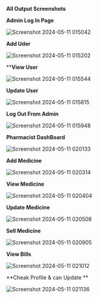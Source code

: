 ****All Output Screenshots****

**Admin Log In Page**

![Screenshot 2024-05-11 015042](https://github.com/mdshafiulazama/Pharmacy-Management-System-Java-NetBeans-/assets/147131437/de18e148-18f8-4e96-90a7-d0728b2ebc47)

**Add Uder**

![Screenshot 2024-05-11 015202](https://github.com/mdshafiulazama/Pharmacy-Management-System-Java-NetBeans-/assets/147131437/e1ad11bf-6eac-49bf-8c89-95c4e7265b8e)

****View User**

![Screenshot 2024-05-11 015544](https://github.com/mdshafiulazama/Pharmacy-Management-System-Java-NetBeans-/assets/147131437/b45f7363-dbe1-43f4-8655-89d35fa95e0e)


**Update User**

![Screenshot 2024-05-11 015815](https://github.com/mdshafiulazama/Pharmacy-Management-System-Java-NetBeans-/assets/147131437/993de0b1-b200-4f58-9d61-37cbc8790e54)


**Log Out From Admin**

![Screenshot 2024-05-11 015948](https://github.com/mdshafiulazama/Pharmacy-Management-System-Java-NetBeans-/assets/147131437/0c382ddd-169e-47e6-b2a8-5a8fe14c5262)


**Pharmacist DashBoard**

![Screenshot 2024-05-11 020133](https://github.com/mdshafiulazama/Pharmacy-Management-System-Java-NetBeans-/assets/147131437/b2456731-cf24-4936-aecc-1f677cad4c5d)


**Add Medicine**

![Screenshot 2024-05-11 020314](https://github.com/mdshafiulazama/Pharmacy-Management-System-Java-NetBeans-/assets/147131437/e80b847b-502a-47bc-9799-55870ac50a3b)


**View Medicine**

![Screenshot 2024-05-11 020404](https://github.com/mdshafiulazama/Pharmacy-Management-System-Java-NetBeans-/assets/147131437/6c9575ae-3286-41f6-86e7-6329f4901afb)


**Update Medicine**

![Screenshot 2024-05-11 020508](https://github.com/mdshafiulazama/Pharmacy-Management-System-Java-NetBeans-/assets/147131437/8da78a5d-a19e-469f-a07e-a87708cb5f20)


**Sell Medicine**

![Screenshot 2024-05-11 020905](https://github.com/mdshafiulazama/Pharmacy-Management-System-Java-NetBeans-/assets/147131437/65afec02-feb4-4b1b-983d-ffb5a091400b)


**View Bills**

![Screenshot 2024-05-11 021012](https://github.com/mdshafiulazama/Pharmacy-Management-System-Java-NetBeans-/assets/147131437/644eb51d-eab5-42bd-9a68-6cd2763ca761)


**Cheak Profile & can Update **

![Screenshot 2024-05-11 021136](https://github.com/mdshafiulazama/Pharmacy-Management-System-Java-NetBeans-/assets/147131437/7712c2a1-88ed-4d39-878e-14a5d9bb2b76)

